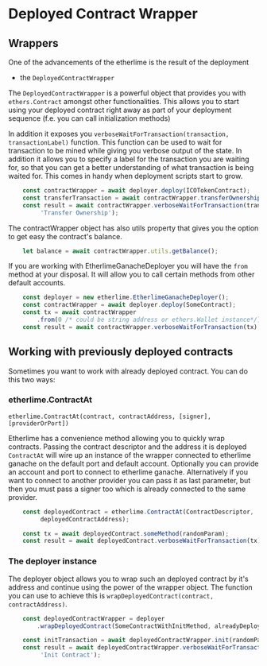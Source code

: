 # Deployed Contract Wrapper

## Wrappers

One of the advancements of the etherlime is the result of the deployment

* the `DeployedContractWrapper`

The `DeployedContractWrapper` is a powerful object that provides you with `ethers.Contract` amongst other functionalities. This allows you to start using your deployed contract right away as part of your deployment sequence \(f.e. you can call initialization methods\)

In addition it exposes you `verboseWaitForTransaction(transaction, transactionLabel)` function. This function can be used to wait for transaction to be mined while giving you verbose output of the state. In addition it allows you to specify a label for the transaction you are waiting for, so that you can get a better understanding of what transaction is being waited for. This comes in handy when deployment scripts start to grow.

```javascript
    const contractWrapper = await deployer.deploy(ICOTokenContract);
    const transferTransaction = await contractWrapper.transferOwnership(randomAddress);
    const result = await contractWrapper.verboseWaitForTransaction(transferTransaction,
         'Transfer Ownership');
```

The contractWrapper object has also utils property that gives you the option to get easy the contract's balance.

```javascript
    let balance = await contractWrapper.utils.getBalance();
```


If you are working with EtherlimeGanacheDeployer you will have the `from` method at your disposal. It will allow you to call certain methods from other default accounts.

```javascript
    const deployer = new etherlime.EtherlimeGanacheDeployer();
    const contractWrapper = await deployer.deploy(SomeContract);
    const tx = await contractWrapper
        .from(0 /* could be string address or ethers.Wallet instance*/).someFunction(params);
    const result = await contractWrapper.verboseWaitForTransaction(tx);
```

## Working with previously deployed contracts

Sometimes you want to work with already deployed contract. You can do this two ways:

### etherlime.ContractAt

`etherlime.ContractAt(contract, contractAddress, [signer], [providerOrPort])`

Etherlime has a convenience method allowing you to quickly wrap contracts. Passing the contract descriptor and the address it is deployed `ContractAt` will wire up an instance of the wrapper connected to etherlime ganache on the default port and default account. Optionally you can provide an account and port to connect to etherlime ganache. Alternatively if you want to connect to another provider you can pass it as last parameter, but then you must pass a signer too which is already connected to the same provider.

```javascript
    const deployedContract = etherlime.ContractAt(ContractDescriptor,
         deployedContractAddress);

    const tx = await deployedContract.someMethod(randomParam);
    const result = await deployedContract.verboseWaitForTransaction(tx);
```

### The deployer instance

The deployer object allows you to wrap such an deployed contract by it's address and continue using the power of the wrapper object. The function you can use to achieve this is `wrapDeployedContract(contract, contractAddress)`.

```javascript
    const deployedContractWrapper = deployer
        .wrapDeployedContract(SomeContractWithInitMethod, alreadyDeployedContractAddress);

    const initTransaction = await deployedContractWrapper.init(randomParam, defaultConfigs);
    const result = await deployedContractWrapper.verboseWaitForTransaction(initTransaction,
         'Init Contract');
```

